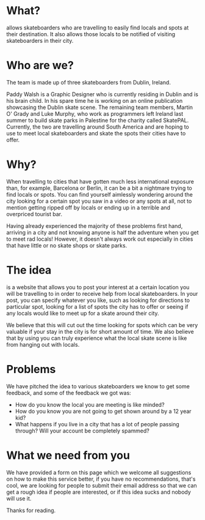 # What?
<site name> allows skateboarders who are travelling to easily find locals and
spots at their destination. It also allows those locals to be notified of
visiting skateboarders in their city.

# Who are we?
The <site name> team is made up of three skateboarders from Dublin, Ireland.

Paddy Walsh is a Graphic Designer who is currently residing in Dublin and
<site name> is his brain child. In his spare time he is working on an online
publication showcasing the Dublin skate scene. The remaining team members,
Martin O' Grady and Luke Murphy, who work as programmers left Ireland last
summer to build skate parks in Palestine for the charity called SkatePAL.
Currently, the two are travelling around South America and are hoping to use
<site name> to meet local skateboarders and skate the spots their cities
have to offer.

# Why?
When travelling to cities that have gotten much less international exposure
than, for example, Barcelona or Berlin, it can be a bit a nightmare trying to
find locals or spots. You can find yourself aimlessly wondering around the
city looking for a certain spot you saw in a video or any spots at all,
not to mention getting ripped off by locals or ending up in a terrible
and overpriced tourist bar.

Having already experienced the majority of these problems first hand,
arriving in a city and not knowing anyone is half the adventure when you get
to meet rad locals! However, it doesn't always work out especially
in cities that have little or no skate shops or skate parks.

# The idea
<site name> is a website that allows you to post your interest at a certain
location you will be travelling to in order to receive help from local
skateboarders. In your post, you can specify whatever you like, such as
looking for directions to particular spot, looking for a list of spots
the city has to offer or seeing if any locals would like to meet up
for a skate around their city.

We believe that this will cut out the time looking for spots which can be very
valuable if your stay in the city is for short amount of time. We also believe
that by using <site name> you can truly experience what the local skate scene
is like from hanging out with locals.

#
# Problems
We have pitched the idea to various skateboarders we know to get some feedback, 
and some of the feedback we got was: 
  - How do you know the local you are meeting is like minded? 
  - How do you know you are not going to get shown around by a 12 year kid? 
  - What happens if you live in a city that has a lot of people passing through?
    Will your account be completely spammed?

# What we need from you
We have provided a form on this page which we welcome all suggestions on how 
to make this service better, if you have no recommendations, that's cool, 
we are looking for people to submit their email address so that we can get a 
rough idea if people are interested, or if this idea sucks and nobody will use it. 

Thanks for reading.
